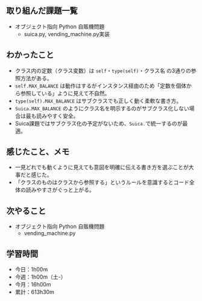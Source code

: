 ## 取り組んだ課題一覧
- オブジェクト指向 Python 自販機問題
    - suica.py, vending_machine.py実装
## わかったこと
- クラス内の定数（クラス変数）は `self`・`type(self)`・クラス名 の3通りの参照方法がある。
- `self.MAX_BALANCE` は動作はするがインスタンス経由のため「定数を個体から参照している」ように見えて不自然。
- `type(self).MAX_BALANCE` はサブクラスでも正しく動く柔軟な書き方。
- `Suica.MAX_BALANCE` のようにクラス名を明示するのがサブクラス化しない場合は最も読みやすく安全。
- Suica課題ではサブクラス化の予定がないため、`Suica.`で統一するのが最適。
## 感じたこと、メモ
- 一見どれでも動くように見えても意図を明確に伝える書き方を選ぶことが大事だと感じた。
- 「クラスのものはクラスから参照する」というルールを意識するとコード全体の読みやすさがぐっと上がる。
## 次やること
- オブジェクト指向 Python 自販機問題
    - vending_machine.py
## 学習時間
- 今日：1h00m
- 今週：1h00m（土-）
- 今月：16h00m
- 累計：613h30m